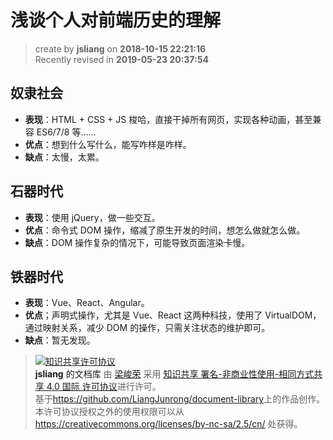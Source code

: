 浅谈个人对前端历史的理解
===

> create by **jsliang** on **2018-10-15 22:21:16**  
> Recently revised in **2019-05-23 20:37:54**

## 奴隶社会  

* **表现**：HTML + CSS + JS 梭哈，直接干掉所有网页，实现各种动画，甚至兼容 ES6/7/8 等……
* **优点**：想到什么写什么，能写咋样是咋样。
* **缺点**：太慢，太累。

## 石器时代

* **表现**：使用 jQuery，做一些交互。
* **优点**：命令式 DOM 操作，缩减了原生开发的时间，想怎么做就怎么做。
* **缺点**：DOM 操作复杂的情况下，可能导致页面渲染卡慢。

## 铁器时代

* **表现**：Vue、React、Angular。
* **优点**；声明式操作，尤其是 Vue、React 这两种科技，使用了 VirtualDOM，通过映射关系，减少 DOM 的操作，只需关注状态的维护即可。
* **缺点**：暂无发现。

> <a rel="license" href="http://creativecommons.org/licenses/by-nc-sa/4.0/"><img alt="知识共享许可协议" style="border-width:0" src="https://i.creativecommons.org/l/by-nc-sa/4.0/88x31.png" /></a><br /><a xmlns:dct="http://purl.org/dc/terms/" property="dct:title">**jsliang** 的文档库</a> 由 <a xmlns:cc="http://creativecommons.org/ns#" href="https://github.com/LiangJunrong/document-library" property="cc:attributionName" rel="cc:attributionURL">梁峻荣</a> 采用 <a rel="license" href="http://creativecommons.org/licenses/by-nc-sa/4.0/">知识共享 署名-非商业性使用-相同方式共享 4.0 国际 许可协议</a>进行许可。<br />基于<a xmlns:dct="http://purl.org/dc/terms/" href="https://github.com/LiangJunrong/document-library" rel="dct:source">https://github.com/LiangJunrong/document-library</a>上的作品创作。<br />本许可协议授权之外的使用权限可以从 <a xmlns:cc="http://creativecommons.org/ns#" href="https://creativecommons.org/licenses/by-nc-sa/2.5/cn/" rel="cc:morePermissions">https://creativecommons.org/licenses/by-nc-sa/2.5/cn/</a> 处获得。